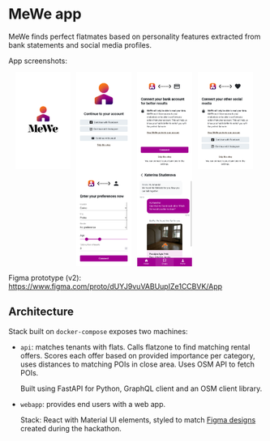 # MeWe app

MeWe finds perfect flatmates based on personality features extracted from bank statements and social media profiles.

App screenshots:
<p align="center">
  <img src="readme/screenshot-1.png" align="center" alt="Screenshot 1" width="108" /> &nbsp;
  <img src="readme/screenshot-2.png" align="center" alt="Screenshot 2" width="108" /> &nbsp;
  <img src="readme/screenshot-3.png" align="center" alt="Screenshot 3" width="108" /> &nbsp;
  <img src="readme/screenshot-4.png" align="center" alt="Screenshot 4" width="108" /> &nbsp;
  <img src="readme/screenshot-5.png" align="center" alt="Screenshot 5" width="108" /> &nbsp;
  <img src="readme/screenshot-6.png" align="center" alt="Screenshot 6" width="108" /> &nbsp;
</p>

Figma prototype (v2): https://www.figma.com/proto/dUYJ9vuVABUupIZe1CCBVK/App

## Architecture

Stack built on `docker-compose` exposes two machines:
* `api`: matches tenants with flats. Calls flatzone
to find matching rental offers. Scores each offer based on provided importance per category, uses distances to matching POIs in close area. Uses OSM API to fetch POIs.

    Built using FastAPI for Python, GraphQL client and an OSM client library.
* `webapp`: provides end users with a web app.

    Stack: React with Material UI elements, styled to match [Figma designs](https://www.figma.com/file/dUYJ9vuVABUupIZe1CCBVK/App?node-id=0%3A1) created during the hackathon.
